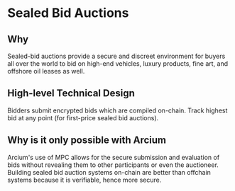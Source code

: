 # Sealed Bid Auctions

## Why
Sealed-bid auctions provide a secure and discreet environment for buyers all over the world to bid on high-end vehicles, luxury products, fine art, and offshore oil leases as well.

## High-level Technical Design
Bidders submit encrypted bids which are compiled on-chain. Track highest bid at any point (for first-price sealed bid auctions). 

## Why is it only possible with Arcium
Arcium's use of MPC allows for the secure submission and evaluation of bids without revealing them to other participants or even the auctioneer. Building sealed bid auction systems on-chain are better than offchain systems because it is verifiable, hence more secure. 